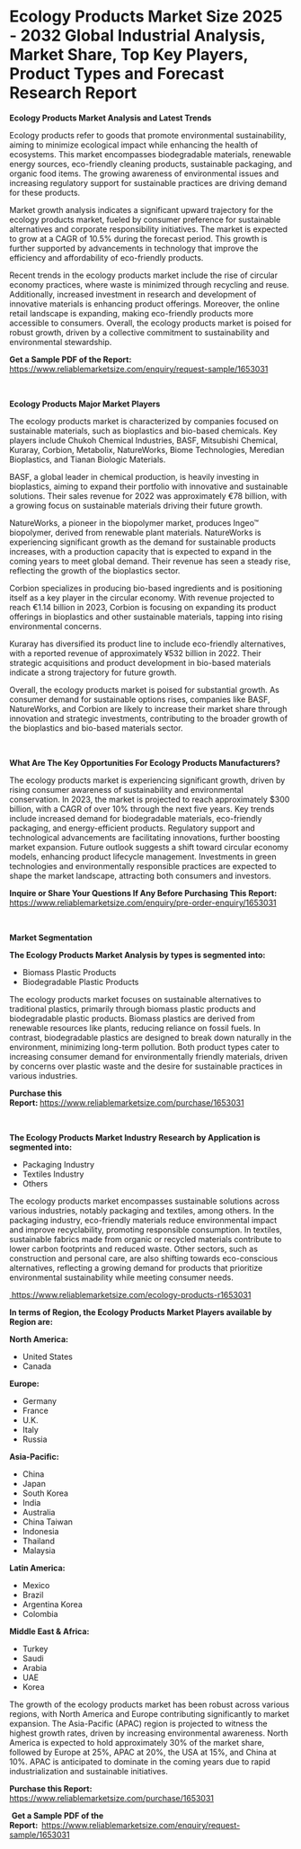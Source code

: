 <p><h1>Ecology Products Market Size 2025 - 2032 Global Industrial Analysis, Market Share, Top Key Players, Product Types and Forecast Research Report</h1></p><p><strong>Ecology Products Market Analysis and Latest Trends</strong></p>
<p><p>Ecology products refer to goods that promote environmental sustainability, aiming to minimize ecological impact while enhancing the health of ecosystems. This market encompasses biodegradable materials, renewable energy sources, eco-friendly cleaning products, sustainable packaging, and organic food items. The growing awareness of environmental issues and increasing regulatory support for sustainable practices are driving demand for these products.</p><p>Market growth analysis indicates a significant upward trajectory for the ecology products market, fueled by consumer preference for sustainable alternatives and corporate responsibility initiatives. The market is expected to grow at a CAGR of 10.5% during the forecast period. This growth is further supported by advancements in technology that improve the efficiency and affordability of eco-friendly products.</p><p>Recent trends in the ecology products market include the rise of circular economy practices, where waste is minimized through recycling and reuse. Additionally, increased investment in research and development of innovative materials is enhancing product offerings. Moreover, the online retail landscape is expanding, making eco-friendly products more accessible to consumers. Overall, the ecology products market is poised for robust growth, driven by a collective commitment to sustainability and environmental stewardship.</p></p>
<p><strong>Get a Sample PDF of the Report:&nbsp;</strong> <a href="https://www.reliablemarketsize.com/enquiry/request-sample/1653031?utm_campaign=1836&utm_medium=2&utm_source=Github&utm_content=ia&utm_term=16042025&utm_id=ecology-products">https://www.reliablemarketsize.com/enquiry/request-sample/1653031</a></p>
<p>&nbsp;</p>
<p><strong>Ecology Products Major Market Players</strong></p>
<p><p>The ecology products market is characterized by companies focused on sustainable materials, such as bioplastics and bio-based chemicals. Key players include Chukoh Chemical Industries, BASF, Mitsubishi Chemical, Kuraray, Corbion, Metabolix, NatureWorks, Biome Technologies, Meredian Bioplastics, and Tianan Biologic Materials. </p><p>BASF, a global leader in chemical production, is heavily investing in bioplastics, aiming to expand their portfolio with innovative and sustainable solutions. Their sales revenue for 2022 was approximately €78 billion, with a growing focus on sustainable materials driving their future growth.</p><p>NatureWorks, a pioneer in the biopolymer market, produces Ingeo™ biopolymer, derived from renewable plant materials. NatureWorks is experiencing significant growth as the demand for sustainable products increases, with a production capacity that is expected to expand in the coming years to meet global demand. Their revenue has seen a steady rise, reflecting the growth of the bioplastics sector.</p><p>Corbion specializes in producing bio-based ingredients and is positioning itself as a key player in the circular economy. With revenue projected to reach €1.14 billion in 2023, Corbion is focusing on expanding its product offerings in bioplastics and other sustainable materials, tapping into rising environmental concerns.</p><p>Kuraray has diversified its product line to include eco-friendly alternatives, with a reported revenue of approximately ¥532 billion in 2022. Their strategic acquisitions and product development in bio-based materials indicate a strong trajectory for future growth.</p><p>Overall, the ecology products market is poised for substantial growth. As consumer demand for sustainable options rises, companies like BASF, NatureWorks, and Corbion are likely to increase their market share through innovation and strategic investments, contributing to the broader growth of the bioplastics and bio-based materials sector.</p></p>
<p>&nbsp;</p>
<p><strong>What Are The Key Opportunities For Ecology Products Manufacturers?</strong></p>
<p><p>The ecology products market is experiencing significant growth, driven by rising consumer awareness of sustainability and environmental conservation. In 2023, the market is projected to reach approximately $300 billion, with a CAGR of over 10% through the next five years. Key trends include increased demand for biodegradable materials, eco-friendly packaging, and energy-efficient products. Regulatory support and technological advancements are facilitating innovations, further boosting market expansion. Future outlook suggests a shift toward circular economy models, enhancing product lifecycle management. Investments in green technologies and environmentally responsible practices are expected to shape the market landscape, attracting both consumers and investors.</p></p>
<p><strong>Inquire or Share Your Questions If Any Before Purchasing This Report:</strong> <a href="https://www.reliablemarketsize.com/enquiry/pre-order-enquiry/1653031?utm_campaign=1836&utm_medium=2&utm_source=Github&utm_content=ia&utm_term=16042025&utm_id=ecology-products">https://www.reliablemarketsize.com/enquiry/pre-order-enquiry/1653031</a></p>
<p>&nbsp;</p>
<p><strong>Market Segmentation</strong></p>
<p><strong>The Ecology Products Market Analysis by types is segmented into:</strong></p>
<p><ul><li>Biomass Plastic Products</li><li>Biodegradable Plastic Products</li></ul></p>
<p><p>The ecology products market focuses on sustainable alternatives to traditional plastics, primarily through biomass plastic products and biodegradable plastic products. Biomass plastics are derived from renewable resources like plants, reducing reliance on fossil fuels. In contrast, biodegradable plastics are designed to break down naturally in the environment, minimizing long-term pollution. Both product types cater to increasing consumer demand for environmentally friendly materials, driven by concerns over plastic waste and the desire for sustainable practices in various industries.</p></p>
<p><strong>Purchase this Report:&nbsp;</strong><a href="https://www.reliablemarketsize.com/purchase/1653031?utm_campaign=1836&utm_medium=2&utm_source=Github&utm_content=ia&utm_term=16042025&utm_id=ecology-products">https://www.reliablemarketsize.com/purchase/1653031</a></p>
<p>&nbsp;</p>
<p><strong>The Ecology Products Market Industry Research by Application is segmented into:</strong></p>
<p><ul><li>Packaging Industry</li><li>Textiles Industry</li><li>Others</li></ul></p>
<p><p>The ecology products market encompasses sustainable solutions across various industries, notably packaging and textiles, among others. In the packaging industry, eco-friendly materials reduce environmental impact and improve recyclability, promoting responsible consumption. In textiles, sustainable fabrics made from organic or recycled materials contribute to lower carbon footprints and reduced waste. Other sectors, such as construction and personal care, are also shifting towards eco-conscious alternatives, reflecting a growing demand for products that prioritize environmental sustainability while meeting consumer needs.</p></p>
<p><a href="https://www.reliablemarketsize.com/ecology-products-r1653031?utm_campaign=1836&utm_medium=2&utm_source=Github&utm_content=ia&utm_term=16042025&utm_id=ecology-products">&nbsp;https://www.reliablemarketsize.com/ecology-products-r1653031</a></p>
<p><strong>In terms of Region, the Ecology Products Market Players available by Region are:</strong></p>
<p>
    <p> <strong> North America: </strong>
        <ul>
            <li>United States</li>
            <li>Canada</li>
        </ul>
        </p> 
    <p> <strong> Europe: </strong>
        <ul>
            <li>Germany</li>
            <li>France</li>
            <li>U.K.</li>
            <li>Italy</li>
            <li>Russia</li>
        </ul>
        </p> 
    <p> <strong> Asia-Pacific: </strong>
        <ul>
            <li>China</li>
            <li>Japan</li>
            <li>South Korea</li>
            <li>India</li>
            <li>Australia</li>
            <li>China Taiwan</li>
            <li>Indonesia</li>
            <li>Thailand</li>
            <li>Malaysia</li>
        </ul>
        </p> 
    <p> <strong> Latin America: </strong>
        <ul>
            <li>Mexico</li>
            <li>Brazil</li>
            <li>Argentina Korea</li>
            <li>Colombia</li>
        </ul>
        </p> 
    <p> <strong> Middle East & Africa: </strong>
        <ul>
            <li>Turkey</li>
            <li>Saudi</li>
            <li>Arabia</li>
            <li>UAE</li>
            <li>Korea</li>
        </ul>
    </p>
    </p>
<p><p>The growth of the ecology products market has been robust across various regions, with North America and Europe contributing significantly to market expansion. The Asia-Pacific (APAC) region is projected to witness the highest growth rates, driven by increasing environmental awareness. North America is expected to hold approximately 30% of the market share, followed by Europe at 25%, APAC at 20%, the USA at 15%, and China at 10%. APAC is anticipated to dominate in the coming years due to rapid industrialization and sustainable initiatives.</p></p>
<p><strong>Purchase this Report: </strong><a href="https://www.reliablemarketsize.com/purchase/1653031?utm_campaign=1836&utm_medium=2&utm_source=Github&utm_content=ia&utm_term=16042025&utm_id=ecology-products">https://www.reliablemarketsize.com/purchase/1653031</a></p>
<p>&nbsp;<strong>Get a Sample PDF of the Report:&nbsp;&nbsp;</strong><a href="https://www.reliablemarketsize.com/enquiry/request-sample/1653031?utm_campaign=1836&utm_medium=2&utm_source=Github&utm_content=ia&utm_term=16042025&utm_id=ecology-products">https://www.reliablemarketsize.com/enquiry/request-sample/1653031</a></p>
<p><strong></strong></p>
<p><p></p><p></p><p></p></p>